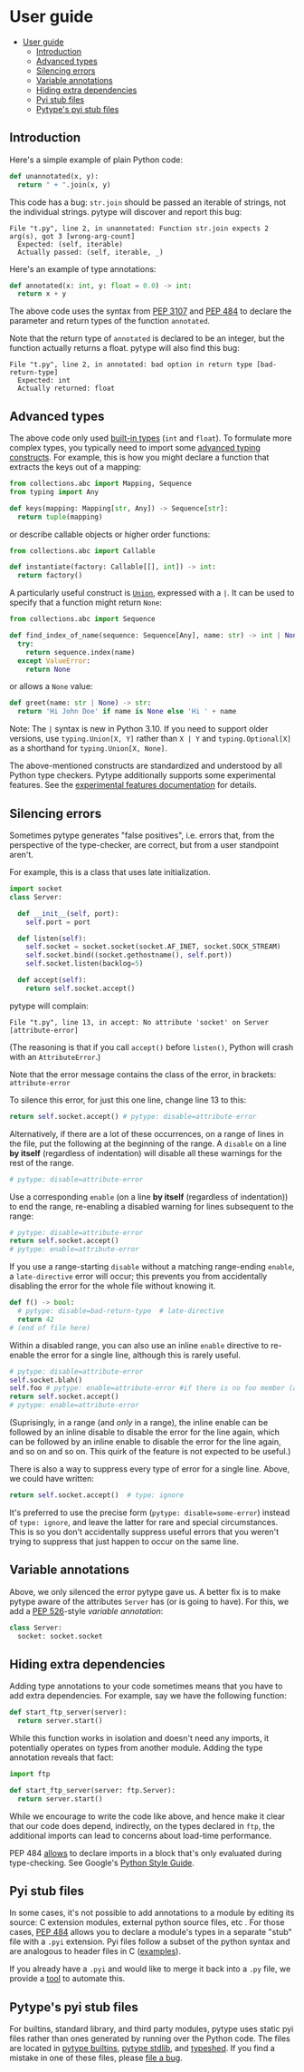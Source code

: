 <!--* freshness: { exempt: true } *-->

# User guide

<!--ts-->
* [User guide](#user-guide)
   * [Introduction](#introduction)
   * [Advanced types](#advanced-types)
   * [Silencing errors](#silencing-errors)
   * [Variable annotations](#variable-annotations)
   * [Hiding extra dependencies](#hiding-extra-dependencies)
   * [Pyi stub files](#pyi-stub-files)
   * [Pytype's pyi stub files](#pytypes-pyi-stub-files)

<!-- Created by https://github.com/ekalinin/github-markdown-toc -->
<!-- Added by: rechen, at: Tue May 23 01:37:59 PM PDT 2023 -->

<!--te-->

## Introduction

Here's a simple example of plain Python code:

```python
def unannotated(x, y):
  return " + ".join(x, y)
```

This code has a bug: `str.join` should be passed an iterable of strings, not the
individual strings. pytype will discover and report this bug:

```
File "t.py", line 2, in unannotated: Function str.join expects 2 arg(s), got 3 [wrong-arg-count]
  Expected: (self, iterable)
  Actually passed: (self, iterable, _)
```

Here's an example of type annotations:

```python
def annotated(x: int, y: float = 0.0) -> int:
  return x + y
```

The above code uses the syntax from [PEP 3107][pep-3107] and [PEP 484][pep-484]
to declare the parameter and return types of the function `annotated`.

Note that the return type of `annotated` is declared to be an integer, but the
function actually returns a float. pytype will also find this bug:

```
File "t.py", line 2, in annotated: bad option in return type [bad-return-type]
  Expected: int
  Actually returned: float
```

## Advanced types

The above code only used [built-in types][stdtypes] (`int` and `float`). To
formulate more complex types, you typically need to import some
[advanced typing constructs][pep-484-the-typing-module]. For example, this is
how you might declare a function that extracts the keys out of a mapping:

```python
from collections.abc import Mapping, Sequence
from typing import Any

def keys(mapping: Mapping[str, Any]) -> Sequence[str]:
  return tuple(mapping)
```

or describe callable objects or higher order functions:

```python
from collections.abc import Callable

def instantiate(factory: Callable[[], int]) -> int:
  return factory()
```

A particularly useful construct is [`Union`][union], expressed with a `|`. It
can be used to specify that a function might return `None`:

```python
from collections.abc import Sequence

def find_index_of_name(sequence: Sequence[Any], name: str) -> int | None:
  try:
    return sequence.index(name)
  except ValueError:
    return None
```

or allows a `None` value:

```python
def greet(name: str | None) -> str:
  return 'Hi John Doe' if name is None else 'Hi ' + name
```

Note: The `|` syntax is new in Python 3.10. If you need to support older
versions, use `typing.Union[X, Y]` rather than `X | Y` and `typing.Optional[X]`
as a shorthand for `typing.Union[X, None]`.

The above-mentioned constructs are standardized and understood by all Python
type checkers. Pytype additionally supports some experimental features. See the
[experimental features documentation][pytype-experimental] for details.

## Silencing errors

Sometimes pytype generates "false positives", i.e. errors that, from the
perspective of the type-checker, are correct, but from a user standpoint aren't.

For example, this is a class that uses late initialization.

```python
import socket
class Server:

  def __init__(self, port):
    self.port = port

  def listen(self):
    self.socket = socket.socket(socket.AF_INET, socket.SOCK_STREAM)
    self.socket.bind((socket.gethostname(), self.port))
    self.socket.listen(backlog=5)

  def accept(self):
    return self.socket.accept()
```

pytype will complain:

```
File "t.py", line 13, in accept: No attribute 'socket' on Server [attribute-error]
```

(The reasoning is that if you call `accept()` before `listen()`, Python will
crash with an `AttributeError`.)

Note that the error message contains the class of the error, in brackets:
`attribute-error`

To silence this error, for just this one line, change line 13 to this:

```python
return self.socket.accept() # pytype: disable=attribute-error
```

Alternatively, if there are a lot of these occurrences, on a range of lines in the file,
put the following at the beginning of the range. A `disable` on a line **by itself**
(regardless of indentation) will disable all these warnings for the rest of the range.

```python
# pytype: disable=attribute-error
```

Use a corresponding `enable` (on a line **by itself** (regardless of indentation))
to end the range, re-enabling a disabled warning for lines subsequent to the range:

```python
# pytype: disable=attribute-error
return self.socket.accept()
# pytype: enable=attribute-error
```

If you use a range-starting `disable` without a matching range-ending `enable`,
a `late-directive` error will occur; this prevents you from accidentally disabling the error for
the whole file without knowing it.

```python
def f() -> bool:
  # pytype: disable=bad-return-type  # late-directive
  return 42
# (end of file here)
```

Within a disabled range, you can also use an inline `enable` directive to re-enable the
error for a single line, although this is rarely useful.

```python
# pytype: disable=attribute-error
self.socket.blah()
self.foo # pytype: enable=attribute-error #if there is no foo member (according to pytype), this error will display
return self.socket.accept()
# pytype: enable=attribute-error
```

(Suprisingly, in a range (and *only* in a range), the inline enable can be followed
by an inline disable to disable the error for the line again, which can be followed
by an inline enable to disable the error for the line again, and so on and so on.
This quirk of the feature is not expected to be useful.)

There is also a way to suppress every type of error for a single line.
Above, we could have written:

```python
return self.socket.accept()  # type: ignore
```

It's preferred to use the precise form (`pytype: disable=some-error`) instead of
`type: ignore`, and leave the latter for rare and special circumstances. This is so
you don't accidentally suppress useful errors that you weren't trying to suppress
that just happen to occur on the same line.

## Variable annotations

Above, we only silenced the error pytype gave us. A better fix is to make pytype
aware of the attributes `Server` has (or is going to have). For this, we add a
[PEP 526][pep-526]-style *variable annotation*:

```python
class Server:
  socket: socket.socket
```

## Hiding extra dependencies

Adding type annotations to your code sometimes means that you have to add extra
dependencies. For example, say we have the following function:

```python
def start_ftp_server(server):
  return server.start()
```

While this function works in isolation and doesn't need any imports, it
potentially operates on types from another module. Adding the type annotation
reveals that fact:

```python
import ftp

def start_ftp_server(server: ftp.Server):
  return server.start()
```

While we encourage to write the code like above, and hence make it clear that
our code does depend, indirectly, on the types declared in `ftp`, the additional
imports can lead to concerns about load-time performance.

PEP 484 [allows][pep-484-runtime-or-type-checking] to declare imports in a block
that's only evaluated during type-checking. See Google's
[Python Style Guide][style-guide-conditional-imports].

## Pyi stub files

In some cases, it's not possible to add annotations to a module by editing its
source: C extension modules, external python source files, etc . For those
cases, [PEP 484][pep-484-stub-files] allows you to declare a module's types in a
separate "stub" file with a `.pyi` extension. Pyi files follow a subset of the
python syntax and are analogous to header files in C ([examples][pyi-examples]).

If you already have a `.pyi` and would like to merge it back into a `.py` file,
we provide a [tool][merge-pyi] to automate this.

## Pytype's pyi stub files

For builtins, standard library, and third party modules, pytype uses static pyi
files rather than ones generated by running over the Python code. The files are
located in [pytype builtins][pytype-builtins], [pytype stdlib][pytype-stdlib],
and [typeshed][typeshed]. If you find a mistake in one of these files, please
[file a bug][new-bug].

<!-- General references -->

[pep-3107]: https://www.python.org/dev/peps/pep-3107
[pep-484]: https://www.python.org/dev/peps/pep-0484
[pep-484-runtime-or-type-checking]: https://www.python.org/dev/peps/pep-0484/#runtime-or-type-checking
[pep-484-stub-files]: https://www.python.org/dev/peps/pep-0484/#stub-files
[pep-484-the-typing-module]: https://www.python.org/dev/peps/pep-0484/#the-typing-module
[pep-526]: https://www.python.org/dev/peps/pep-0526/
[pyi-examples]: https://github.com/python/typeshed/tree/master/stdlib
[pytype-experimental]: support.md#non-standardexperimental
[stdtypes]: https://docs.python.org/2/library/stdtypes.html
[union]: https://docs.python.org/3/library/typing.html#typing.Union

<!-- References with different internal and external versions -->

[merge-pyi]: https://github.com/google/pytype/tree/main/pytype/tools/merge_pyi

[new-bug]: https://github.com/google/pytype/issues/new

[pytype-builtins]: https://github.com/google/pytype/tree/main/pytype/stubs/builtins

[pytype-stdlib]: https://github.com/google/pytype/tree/main/pytype/stubs/stdlib

[style-guide-conditional-imports]: https://google.github.io/styleguide/pyguide.html#31913-conditional-imports

[typeshed]: https://github.com/python/typeshed
